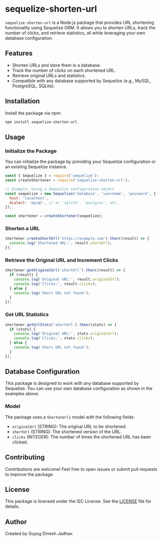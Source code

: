# sequelize-shorten-url

`sequelize-shorten-url` is a Node.js package that provides URL shortening functionality using Sequelize ORM. It allows you to shorten URLs, track the number of clicks, and retrieve statistics, all while leveraging your own database configuration.

## Features

- Shorten URLs and store them in a database.
- Track the number of clicks on each shortened URL.
- Retrieve original URLs and statistics.
- Compatible with any database supported by Sequelize (e.g., MySQL, PostgreSQL, SQLite).

## Installation

Install the package via npm:

```bash
npm install sequelize-shorten-url
```

## Usage

### Initialize the Package

You can initialize the package by providing your Sequelize configuration or an existing Sequelize instance.

```javascript
const { Sequelize } = require('sequelize');
const createShortener = require('sequelize-shorten-url');

// Example: Using a Sequelize configuration object
const sequelize = new Sequelize('database', 'username', 'password', {
  host: 'localhost',
  dialect: 'mysql', // or 'sqlite', 'postgres', etc.
});

const shortener = createShortener(sequelize);
```

### Shorten a URL

```javascript
shortener.createShortUrl('https://example.com').then((result) => {
  console.log('Shortened URL:', result.shortUrl);
});
```

### Retrieve the Original URL and Increment Clicks

```javascript
shortener.getOriginalUrl('shortUrl').then((result) => {
  if (result) {
    console.log('Original URL:', result.originalUrl);
    console.log('Clicks:', result.clicks);
  } else {
    console.log('Short URL not found');
  }
});
```

### Get URL Statistics

```javascript
shortener.getUrlStats('shortUrl').then((stats) => {
  if (stats) {
    console.log('Original URL:', stats.originalUrl);
    console.log('Clicks:', stats.clicks);
  } else {
    console.log('Short URL not found');
  }
});
```

## Database Configuration

This package is designed to work with any database supported by Sequelize. You can use your own database configuration as shown in the examples above.

### Model

The package uses a `ShortenUrls` model with the following fields:

- `originalUrl` (STRING): The original URL to be shortened.
- `shortUrl` (STRING): The shortened version of the URL.
- `clicks` (INTEGER): The number of times the shortened URL has been clicked.

## Contributing

Contributions are welcome! Feel free to open issues or submit pull requests to improve the package.

## License

This package is licensed under the ISC License. See the [LICENSE](LICENSE) file for details.

## Author

Created by Suyog Dinesh Jadhav.